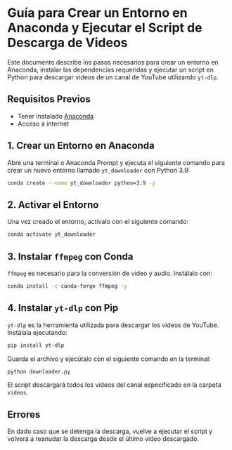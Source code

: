 # Guía para Crear un Entorno en Anaconda y Ejecutar el Script de Descarga de Videos

Este documento describe los pasos necesarios para crear un entorno en Anaconda, instalar las dependencias requeridas y ejecutar un script en Python para descargar videos de un canal de YouTube utilizando `yt-dlp`.

## Requisitos Previos
- Tener instalado [Anaconda](https://www.anaconda.com/)
- Acceso a internet

## 1. Crear un Entorno en Anaconda
Abre una terminal o Anaconda Prompt y ejecuta el siguiente comando para crear un nuevo entorno llamado `yt_downloader` con Python 3.9:

```bash
conda create --name yt_downloader python=3.9 -y
```

## 2. Activar el Entorno
Una vez creado el entorno, actívalo con el siguiente comando:

```bash
conda activate yt_downloader
```

## 3. Instalar `ffmpeg` con Conda
`ffmpeg` es necesario para la conversión de video y audio. Instálalo con:

```bash
conda install -c conda-forge ffmpeg -y
```

## 4. Instalar `yt-dlp` con Pip
`yt-dlp` es la herramienta utilizada para descargar los videos de YouTube. Instálala ejecutando:

```bash
pip install yt-dlp
```

Guarda el archivo y ejecútalo con el siguiente comando en la terminal:

```bash
python downloader.py
```

El script descargará todos los videos del canal especificado en la carpeta `videos`.

## Errores
En dado caso que se detenga la descarga, vuelve a ejecutar el script y volverá a reanudar la descarga desde el último video descargado.
